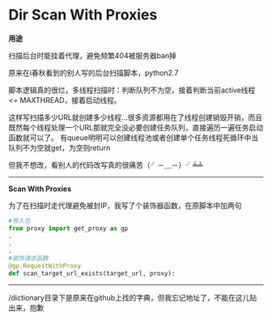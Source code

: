 # Dir Scan With Proxies


**用途**

扫描后台时能挂着代理，避免频繁404被服务器ban掉

原来在i春秋看到的别人写的后台扫描脚本，python2.7

脚本逻辑真的很烂，多线程扫描时：判断队列不为空，接着判断当前active线程 <= MAXTHREAD，接着启动线程。

这样写扫描多少URL就创建多少线程...很多资源都用在了线程创建销毁开销，而且既然每个线程处理一个URL那就完全没必要创建任务队列，直接遍历一遍任务启动函数就可以了。
有queue明明可以创建线程池或者创建单个任务线程死循环中当队列不为空就get，为空则return

但我不想改，看别人的代码改写真的很痛苦（╯－＿－）╯╧╧ 

***

**Scan With Proxies**

为了在扫描时走代理避免被封IP，我写了个装饰器函数，在原脚本中加两句

```python
#导入包
from proxy import get_proxy as gp
.
.
.
#装饰请求函数
@gp.RequestWithProxy
def scan_target_url_exists(target_url, proxy):
```

***

/dictionary目录下是原来在github上找的字典，但我忘记地址了，不能在这儿贴出来，抱歉
